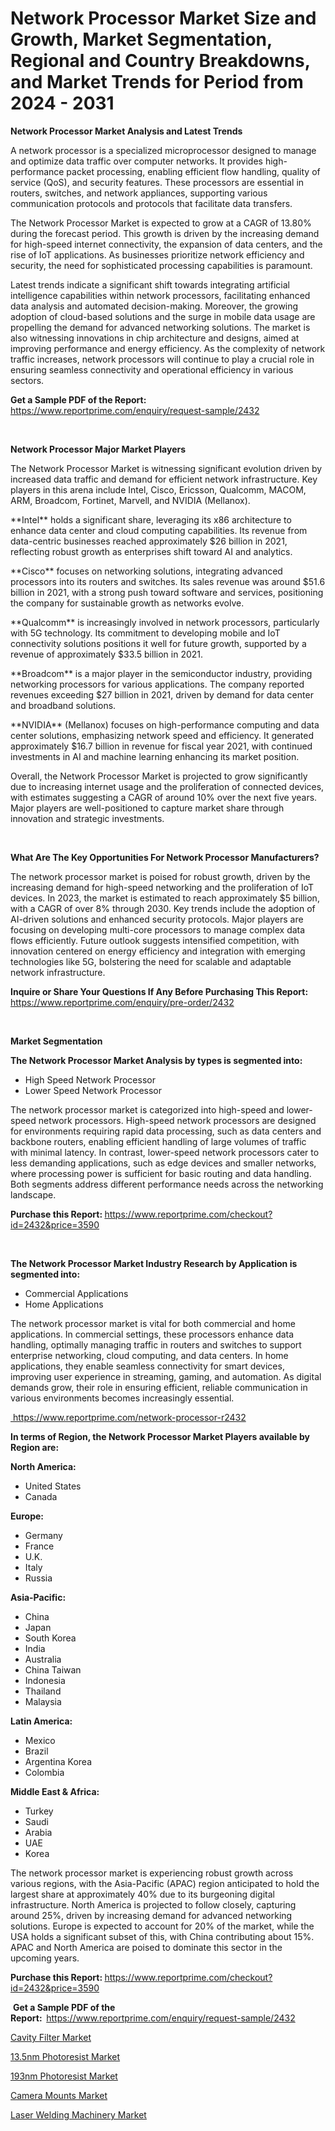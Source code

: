 <p><h1>Network Processor Market Size and Growth, Market Segmentation, Regional and Country Breakdowns, and Market Trends for Period from 2024 -  2031</h1></p><p><strong>Network Processor Market Analysis and Latest Trends</strong></p>
<p><p>A network processor is a specialized microprocessor designed to manage and optimize data traffic over computer networks. It provides high-performance packet processing, enabling efficient flow handling, quality of service (QoS), and security features. These processors are essential in routers, switches, and network appliances, supporting various communication protocols and protocols that facilitate data transfers.</p><p>The Network Processor Market is expected to grow at a CAGR of 13.80% during the forecast period. This growth is driven by the increasing demand for high-speed internet connectivity, the expansion of data centers, and the rise of IoT applications. As businesses prioritize network efficiency and security, the need for sophisticated processing capabilities is paramount. </p><p>Latest trends indicate a significant shift towards integrating artificial intelligence capabilities within network processors, facilitating enhanced data analysis and automated decision-making. Moreover, the growing adoption of cloud-based solutions and the surge in mobile data usage are propelling the demand for advanced networking solutions. The market is also witnessing innovations in chip architecture and designs, aimed at improving performance and energy efficiency. As the complexity of network traffic increases, network processors will continue to play a crucial role in ensuring seamless connectivity and operational efficiency in various sectors.</p></p>
<p><strong>Get a Sample PDF of the Report:&nbsp;</strong> <a href="https://www.reportprime.com/enquiry/request-sample/2432">https://www.reportprime.com/enquiry/request-sample/2432</a></p>
<p>&nbsp;</p>
<p><strong>Network Processor Major Market Players</strong></p>
<p><p>The Network Processor Market is witnessing significant evolution driven by increased data traffic and demand for efficient network infrastructure. Key players in this arena include Intel, Cisco, Ericsson, Qualcomm, MACOM, ARM, Broadcom, Fortinet, Marvell, and NVIDIA (Mellanox).</p><p>**Intel** holds a significant share, leveraging its x86 architecture to enhance data center and cloud computing capabilities. Its revenue from data-centric businesses reached approximately $26 billion in 2021, reflecting robust growth as enterprises shift toward AI and analytics.</p><p>**Cisco** focuses on networking solutions, integrating advanced processors into its routers and switches. Its sales revenue was around $51.6 billion in 2021, with a strong push toward software and services, positioning the company for sustainable growth as networks evolve.</p><p>**Qualcomm** is increasingly involved in network processors, particularly with 5G technology. Its commitment to developing mobile and IoT connectivity solutions positions it well for future growth, supported by a revenue of approximately $33.5 billion in 2021.</p><p>**Broadcom** is a major player in the semiconductor industry, providing networking processors for various applications. The company reported revenues exceeding $27 billion in 2021, driven by demand for data center and broadband solutions.</p><p>**NVIDIA** (Mellanox) focuses on high-performance computing and data center solutions, emphasizing network speed and efficiency. It generated approximately $16.7 billion in revenue for fiscal year 2021, with continued investments in AI and machine learning enhancing its market position.</p><p>Overall, the Network Processor Market is projected to grow significantly due to increasing internet usage and the proliferation of connected devices, with estimates suggesting a CAGR of around 10% over the next five years. Major players are well-positioned to capture market share through innovation and strategic investments.</p></p>
<p>&nbsp;</p>
<p><strong>What Are The Key Opportunities For Network Processor Manufacturers?</strong></p>
<p><p>The network processor market is poised for robust growth, driven by the increasing demand for high-speed networking and the proliferation of IoT devices. In 2023, the market is estimated to reach approximately $5 billion, with a CAGR of over 8% through 2030. Key trends include the adoption of AI-driven solutions and enhanced security protocols. Major players are focusing on developing multi-core processors to manage complex data flows efficiently. Future outlook suggests intensified competition, with innovation centered on energy efficiency and integration with emerging technologies like 5G, bolstering the need for scalable and adaptable network infrastructure.</p></p>
<p><strong>Inquire or Share Your Questions If Any Before Purchasing This Report:</strong> <a href="https://www.reportprime.com/enquiry/pre-order/2432">https://www.reportprime.com/enquiry/pre-order/2432</a></p>
<p>&nbsp;</p>
<p><strong>Market Segmentation</strong></p>
<p><strong>The Network Processor Market Analysis by types is segmented into:</strong></p>
<p><ul><li>High Speed Network Processor</li><li>Lower Speed Network Processor</li></ul></p>
<p><p>The network processor market is categorized into high-speed and lower-speed network processors. High-speed network processors are designed for environments requiring rapid data processing, such as data centers and backbone routers, enabling efficient handling of large volumes of traffic with minimal latency. In contrast, lower-speed network processors cater to less demanding applications, such as edge devices and smaller networks, where processing power is sufficient for basic routing and data handling. Both segments address different performance needs across the networking landscape.</p></p>
<p><strong>Purchase this Report:&nbsp;</strong><a href="https://www.reportprime.com/checkout?id=2432&price=3590">https://www.reportprime.com/checkout?id=2432&price=3590</a></p>
<p>&nbsp;</p>
<p><strong>The Network Processor Market Industry Research by Application is segmented into:</strong></p>
<p><ul><li>Commercial Applications</li><li>Home Applications</li></ul></p>
<p><p>The network processor market is vital for both commercial and home applications. In commercial settings, these processors enhance data handling, optimally managing traffic in routers and switches to support enterprise networking, cloud computing, and data centers. In home applications, they enable seamless connectivity for smart devices, improving user experience in streaming, gaming, and automation. As digital demands grow, their role in ensuring efficient, reliable communication in various environments becomes increasingly essential.</p></p>
<p><a href="https://www.reportprime.com/network-processor-r2432">&nbsp;https://www.reportprime.com/network-processor-r2432</a></p>
<p><strong>In terms of Region, the Network Processor Market Players available by Region are:</strong></p>
<p>
    <p> <strong> North America: </strong>
        <ul>
            <li>United States</li>
            <li>Canada</li>
        </ul>
        </p> 
    <p> <strong> Europe: </strong>
        <ul>
            <li>Germany</li>
            <li>France</li>
            <li>U.K.</li>
            <li>Italy</li>
            <li>Russia</li>
        </ul>
        </p> 
    <p> <strong> Asia-Pacific: </strong>
        <ul>
            <li>China</li>
            <li>Japan</li>
            <li>South Korea</li>
            <li>India</li>
            <li>Australia</li>
            <li>China Taiwan</li>
            <li>Indonesia</li>
            <li>Thailand</li>
            <li>Malaysia</li>
        </ul>
        </p> 
    <p> <strong> Latin America: </strong>
        <ul>
            <li>Mexico</li>
            <li>Brazil</li>
            <li>Argentina Korea</li>
            <li>Colombia</li>
        </ul>
        </p> 
    <p> <strong> Middle East & Africa: </strong>
        <ul>
            <li>Turkey</li>
            <li>Saudi</li>
            <li>Arabia</li>
            <li>UAE</li>
            <li>Korea</li>
        </ul>
    </p>
    </p>
<p><p>The network processor market is experiencing robust growth across various regions, with the Asia-Pacific (APAC) region anticipated to hold the largest share at approximately 40% due to its burgeoning digital infrastructure. North America is projected to follow closely, capturing around 25%, driven by increasing demand for advanced networking solutions. Europe is expected to account for 20% of the market, while the USA holds a significant subset of this, with China contributing about 15%. APAC and North America are poised to dominate this sector in the upcoming years.</p></p>
<p><strong>Purchase this Report: </strong><a href="https://www.reportprime.com/checkout?id=2432&price=3590">https://www.reportprime.com/checkout?id=2432&price=3590</a></p>
<p>&nbsp;<strong>Get a Sample PDF of the Report:&nbsp;&nbsp;</strong><a href="https://www.reportprime.com/enquiry/request-sample/2432">https://www.reportprime.com/enquiry/request-sample/2432</a></p>
<p><strong></strong></p>
<p><p><a href="https://github.com/PeterParrish5/Market-Research-Report-List-6/blob/main/cavity-filter-market.md">Cavity Filter Market</a></p><p><a href="https://issuu.com/reportprime-2/docs/135nm-photoresist-market-size-2030._9153ee395c22fe">13.5nm Photoresist Market</a></p><p><a href="https://issuu.com/reportprime-2/docs/193nm-photoresist-market-size-2030._6a48c7b0810d85">193nm Photoresist Market</a></p><p><a href="https://www.linkedin.com/pulse/insights-camera-mounts-industry-market-financial-status-size-revenue-wkv1f?trackingId=%2BnUKoVG3SSa1J2OH3ur8Gg%3D%3D">Camera Mounts Market</a></p><p><a href="https://www.linkedin.com/pulse/laser-welding-machinery-market-global-regional-analysis-focus-k1hbf?trackingId=%2BSn1xYVQRTGnKaeWDpkhuA%3D%3D">Laser Welding Machinery Market</a></p></p>